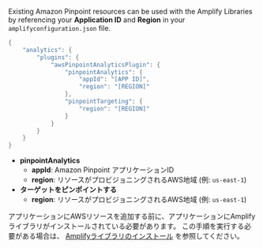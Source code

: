 Existing Amazon Pinpoint resources can be used with the Amplify Libraries by referencing your **Application ID** and **Region** in your `amplifyconfiguration.json` file.

```dart
{
    "analytics": {
        "plugins": {
            "awsPinpointAnalyticsPlugin": {
                "pinpointAnalytics": {
                    "appId": "[APP ID]",
                    "region": "[REGION]"
                },
                "pinpointTargeting": {
                    "region": "[REGION]"
                }
            }
        }
    }
}
```

- **pinpointAnalytics**
  - **appId**: Amazon Pinpoint アプリケーションID
  - **region**: リソースがプロビジョニングされるAWS地域 (例: `us-east-1`)
- **ターゲットをピンポイントする**
  - **region**: リソースがプロビジョニングされるAWS地域 (例: `us-east-1`)

アプリケーションにAWSリソースを追加する前に、アプリケーションにAmplifyライブラリがインストールされている必要があります。 この手順を実行する必要がある場合は、 [Amplifyライブラリのインストール](~/lib/project-setup/create-application.md#n2-install-amplify-libraries) を参照してください。 
